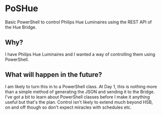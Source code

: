 # PoSHue
Basic PowerShell to control Philips Hue Luminaires using the REST API of the Hue Bridge.

## Why?
I have Philips Hue Luminaires and I wanted a way of controlling them using PowerShell.

## What will happen in the future?
I am likely to turn this in to a PowerShell class. At Day 1, this is nothing more than a simple method of generating the JSON and sending it to the Bridge. I've got a bit to learn about PowerShell classes before I make it anything useful but that's the plan. Control isn't likely to extend much beyond HSB, on and off though so don't expect miracles with schedules etc.
